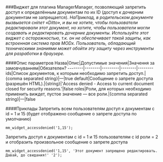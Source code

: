 ###Виджет для плагина ManagerManager, позволяющий запретить доступ к определённым документам по их ID (доступ к дочерним документам не запрещается).
*НаПриклад, в родительском документе вызвыается сніпет «Ditto», и вы не хотите, чтобы пользователи редактировали этот документ, но хотите, чтобы пользователи могли создавать и редактировать дочерние документы.
Используйте этот виджет с осторожностью, т.к. он не обеспечивает такой защиты, как встроенная система прав MODx. Пользователь, обладающий техническими знаниями может обойти эту защиту через инструменты для разработки в браузере.*

####Опис параметров
Назва|Опис|Допустимые значения|Значення за замовчуванням|Обязателен?
--------|--------|---------|--------|--------
ids|Список документов, к которым необходимо запретить доступ.|{comma separated string}|—|true
default|Сообщение о запрете доступа (разрешён HTML).|{string}|'Access denied - Access to current document closed for security reasons.'|false
roles|Роли, для которых необходимо применить виждет, пустое значение — все роли.|{comma separated string}|—|false

####Приклады
Запретить всем пользователям доступ к документам с id = 1 и 15 (будет отображено сообщение о запрете доступа по умолчанию)
	
	mm_widget_accessdenied('1,15');
Запретить доступ к документам с id = 1 и 15 пользователям с id роли = 2 и отобразить произвольное сообщение о запрете доступа
	
	mm_widget_accessdenied('1,15', 'Этот документ запрещено редактировать. Давай, до свидания!' '2');